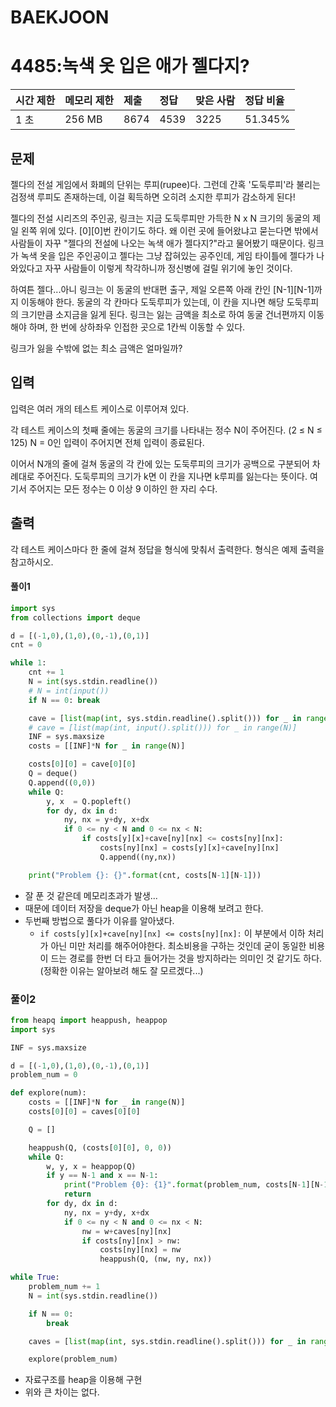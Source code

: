 # BAEKJOON

# 4485:녹색 옷 입은 애가 젤다지? 



| 시간 제한 | 메모리 제한 | 제출 | 정답 | 맞은 사람 | 정답 비율 |
| :-------- | :---------- | :--- | :--- | :-------- | :-------- |
| 1 초      | 256 MB      | 8674 | 4539 | 3225      | 51.345%   |

## 문제

젤다의 전설 게임에서 화폐의 단위는 루피(rupee)다. 그런데 간혹 '도둑루피'라 불리는 검정색 루피도 존재하는데, 이걸 획득하면 오히려 소지한 루피가 감소하게 된다!

젤다의 전설 시리즈의 주인공, 링크는 지금 도둑루피만 가득한 N x N 크기의 동굴의 제일 왼쪽 위에 있다. [0][0]번 칸이기도 하다. 왜 이런 곳에 들어왔냐고 묻는다면 밖에서 사람들이 자꾸 "젤다의 전설에 나오는 녹색 애가 젤다지?"라고 물어봤기 때문이다. 링크가 녹색 옷을 입은 주인공이고 젤다는 그냥 잡혀있는 공주인데, 게임 타이틀에 젤다가 나와있다고 자꾸 사람들이 이렇게 착각하니까 정신병에 걸릴 위기에 놓인 것이다.

하여튼 젤다...아니 링크는 이 동굴의 반대편 출구, 제일 오른쪽 아래 칸인 [N-1][N-1]까지 이동해야 한다. 동굴의 각 칸마다 도둑루피가 있는데, 이 칸을 지나면 해당 도둑루피의 크기만큼 소지금을 잃게 된다. 링크는 잃는 금액을 최소로 하여 동굴 건너편까지 이동해야 하며, 한 번에 상하좌우 인접한 곳으로 1칸씩 이동할 수 있다.

링크가 잃을 수밖에 없는 최소 금액은 얼마일까?

## 입력

입력은 여러 개의 테스트 케이스로 이루어져 있다.

각 테스트 케이스의 첫째 줄에는 동굴의 크기를 나타내는 정수 N이 주어진다. (2 ≤ N ≤ 125) N = 0인 입력이 주어지면 전체 입력이 종료된다.

이어서 N개의 줄에 걸쳐 동굴의 각 칸에 있는 도둑루피의 크기가 공백으로 구분되어 차례대로 주어진다. 도둑루피의 크기가 k면 이 칸을 지나면 k루피를 잃는다는 뜻이다. 여기서 주어지는 모든 정수는 0 이상 9 이하인 한 자리 수다.

## 출력

각 테스트 케이스마다 한 줄에 걸쳐 정답을 형식에 맞춰서 출력한다. 형식은 예제 출력을 참고하시오.



#### 풀이1 

```python
import sys
from collections import deque

d = [(-1,0),(1,0),(0,-1),(0,1)]
cnt = 0

while 1:
    cnt += 1
    N = int(sys.stdin.readline())
    # N = int(input())
    if N == 0: break

    cave = [list(map(int, sys.stdin.readline().split())) for _ in range(N)]
    # cave = [list(map(int, input().split())) for _ in range(N)]
    INF = sys.maxsize
    costs = [[INF]*N for _ in range(N)]

    costs[0][0] = cave[0][0]
    Q = deque()
    Q.append((0,0))
    while Q:
        y, x  = Q.popleft()
        for dy, dx in d:
            ny, nx = y+dy, x+dx
            if 0 <= ny < N and 0 <= nx < N:
                if costs[y][x]+cave[ny][nx] <= costs[ny][nx]:
                    costs[ny][nx] = costs[y][x]+cave[ny][nx]
                    Q.append((ny,nx))

    print("Problem {}: {}".format(cnt, costs[N-1][N-1]))
```

- 잘 푼 것 같은데 메모리초과가 발생...
- 때문에 데이터 저장을 deque가 아닌 heap을 이용해 보려고 한다.
- 두번째 방법으로 풀다가 이유를 알아냈다.
  - `if costs[y][x]+cave[ny][nx] <= costs[ny][nx]:` 이 부분에서 이하 처리가 아닌 미만 처리를 해주어야한다. 최소비용을 구하는 것인데 굳이 동일한 비용이 드는 경로를 한번 더 타고 들어가는 것을 방지하라는 의미인 것 같기도 하다.(정확한 이유는 알아보려 해도 잘 모르겠다...)

### 풀이2

```python
from heapq import heappush, heappop
import sys

INF = sys.maxsize

d = [(-1,0),(1,0),(0,-1),(0,1)]
problem_num = 0

def explore(num):
    costs = [[INF]*N for _ in range(N)]
    costs[0][0] = caves[0][0]

    Q = []

    heappush(Q, (costs[0][0], 0, 0))
    while Q:
        w, y, x = heappop(Q)
        if y == N-1 and x == N-1:
            print("Problem {0}: {1}".format(problem_num, costs[N-1][N-1]))
            return
        for dy, dx in d:
            ny, nx = y+dy, x+dx
            if 0 <= ny < N and 0 <= nx < N:
                nw = w+caves[ny][nx]
                if costs[ny][nx] > nw:
                    costs[ny][nx] = nw
                    heappush(Q, (nw, ny, nx))

while True:
    problem_num += 1
    N = int(sys.stdin.readline())

    if N == 0:
        break

    caves = [list(map(int, sys.stdin.readline().split())) for _ in range(N)]

    explore(problem_num)
```

- 자료구조를 heap을 이용해 구현
- 위와 큰 차이는 없다.